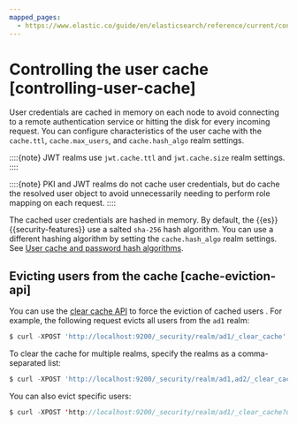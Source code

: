 ```yaml
---
mapped_pages:
  - https://www.elastic.co/guide/en/elasticsearch/reference/current/controlling-user-cache.html
---
```


# Controlling the user cache [controlling-user-cache]

User credentials are cached in memory on each node to avoid connecting to a remote authentication service or hitting the disk for every incoming request. You can configure characteristics of the user cache with the `cache.ttl`, `cache.max_users`, and `cache.hash_algo` realm settings.

::::{note} 
JWT realms use `jwt.cache.ttl` and `jwt.cache.size` realm settings.
::::


::::{note} 
PKI and JWT realms do not cache user credentials, but do cache the resolved user object to avoid unnecessarily needing to perform role mapping on each request.
::::


The cached user credentials are hashed in memory. By default, the {{es}} {{security-features}} use a salted `sha-256` hash algorithm. You can use a different hashing algorithm by setting the `cache.hash_algo` realm settings. See [User cache and password hash algorithms](elasticsearch://docs/reference/elasticsearch/configuration-reference/security-settings.md#hashing-settings).

## Evicting users from the cache [cache-eviction-api]

You can use the [clear cache API](https://www.elastic.co/docs/api/doc/elasticsearch/operation/operation-security-clear-cached-realms) to force the eviction of cached users . For example, the following request evicts all users from the `ad1` realm:

```js
$ curl -XPOST 'http://localhost:9200/_security/realm/ad1/_clear_cache'
```

To clear the cache for multiple realms, specify the realms as a comma-separated list:

```js
$ curl -XPOST 'http://localhost:9200/_security/realm/ad1,ad2/_clear_cache'
```

You can also evict specific users:

```java
$ curl -XPOST 'http://localhost:9200/_security/realm/ad1/_clear_cache?usernames=rdeniro,alpacino'
```


